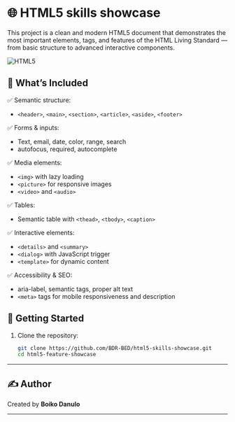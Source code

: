 # 🌐 HTML5 skills showcase

This project is a clean and modern HTML5 document that demonstrates the most important elements, tags, and features of the HTML Living Standard — from basic structure to advanced interactive components.

![HTML5](https://img.shields.io/badge/HTML5-E34F26?style=for-the-badge&logo=html5&logoColor=white)


## 📄 What’s Included

✅ Semantic structure:
- `<header>`, `<main>`, `<section>`, `<article>`, `<aside>`, `<footer>`

✅ Forms & inputs:
- Text, email, date, color, range, search
- autofocus, required, autocomplete

✅ Media elements:
- `<img>` with lazy loading
- `<picture>` for responsive images
- `<video>` and `<audio>`

✅ Tables:
- Semantic table with `<thead>`, `<tbody>`, `<caption>`

✅ Interactive elements:
- `<details>` and `<summary>`
- `<dialog>` with JavaScript trigger
- `<template>` for dynamic content

✅ Accessibility & SEO:
- aria-label, semantic tags, proper alt text
- `<meta>` tags for mobile responsiveness and description

## 🚀 Getting Started

1. Clone the repository:

   ```bash
   git clone https://github.com/BDR-BED/html5-skills-showcase.git
   cd html5-feature-showcase
---

## ✍️ Author
Created by **Boiko Danulo**  

---
